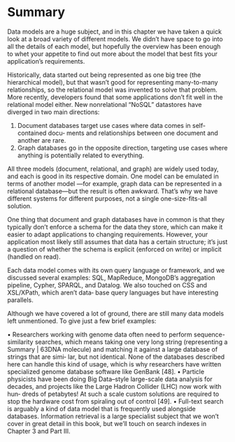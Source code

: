# Summary

Data models are a huge subject, and in this chapter we have taken a quick look at a
broad variety of different models. We didn’t have space to go into all the details of
each model, but hopefully the overview has been enough to whet your appetite to
find out more about the model that best fits your application’s requirements.

Historically, data started out being represented as one big tree (the hierarchical
model), but that wasn’t good for representing many-to-many relationships, so the
relational model was invented to solve that problem. More recently, developers found
that some applications don’t fit well in the relational model either. New nonrelational
“NoSQL” datastores have diverged in two main directions:

1. Document databases target use cases where data comes in self-contained docu‐
ments and relationships between one document and another are rare.
2. Graph databases go in the opposite direction, targeting use cases where anything
is potentially related to everything.

All three models (document, relational, and graph) are widely used today, and each is
good in its respective domain. One model can be emulated in terms of another model
—for example, graph data can be represented in a relational database—but the result
is often awkward. That’s why we have different systems for different purposes, not a
single one-size-fits-all solution.

One thing that document and graph databases have in common is that they typically
don’t enforce a schema for the data they store, which can make it easier to adapt
applications to changing requirements. However, your application most likely still
assumes that data has a certain structure; it’s just a question of whether the schema is
explicit (enforced on write) or implicit (handled on read).

Each data model comes with its own query language or framework, and we discussed
several examples: SQL, MapReduce, MongoDB’s aggregation pipeline, Cypher,
SPARQL, and Datalog. We also touched on CSS and XSL/XPath, which aren’t data‐
base query languages but have interesting parallels.

Although we have covered a lot of ground, there are still many data models left
unmentioned. To give just a few brief examples:

• Researchers working with genome data often need to perform sequence-
similarity searches, which means taking one very long string (representing a
Summary
|
63DNA molecule) and matching it against a large database of strings that are simi‐
lar, but not identical. None of the databases described here can handle this kind
of usage, which is why researchers have written specialized genome database
software like GenBank [48].
• Particle physicists have been doing Big Data–style large-scale data analysis for
decades, and projects like the Large Hadron Collider (LHC) now work with hun‐
dreds of petabytes! At such a scale custom solutions are required to stop the
hardware cost from spiraling out of control [49].
• Full-text search is arguably a kind of data model that is frequently used alongside
databases. Information retrieval is a large specialist subject that we won’t cover in
great detail in this book, but we’ll touch on search indexes in Chapter 3 and
Part III.